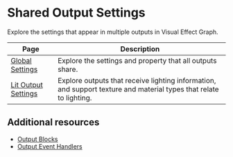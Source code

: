 # Shared Output Settings

Explore the settings that appear in multiple outputs in Visual Effect Graph.

| Page | Description |
|-|-|
|[Global Settings](Context-OutputSharedSettings.md)|Explore the settings and property that all outputs share. | 
|[Lit Output Settings](Context-OutputLitSettings.md)|Explore outputs that receive lighting information, and support texture and material types that relate to lighting. |

## Additional resources

- [Output Blocks](Output.md)
- [Output Event Handlers](OutputEventHandlers.md)

